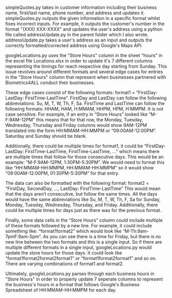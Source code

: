   simpleQuotes.py takes in customer information including their business name, first/last name, phone number, and address and updates it. simpleQuotes.py outputs the given information in a specific format whilst fixes incorrect inputs. For example, it outputs the customer's number in the format "(XXX) XXX-XXXX" and updates the user's address using a python file called addressUpdate.py in the parent folder which I also wrote. addressUpdate.py takes a user's address as an input and outputs the correctly formatted/corrected address using Google's Maps API. 




  googleLocations.py uses the "Store Hours" column in the sheet "hours" in the excel file Locations.xlsx in order to update it's 7 different columns representing the timings for reach respective day starting from Sunday. This issue revolves around different formats and several edge cases for entries in the "Store Hours" column that represent when businesses partnered with Biometrics4ALL conduct their businesses. 

  These edge cases consist of the following formats: format1 =  “FirstDay-LastDay: FirstTime-LastTime”. FirstDay and LastDay can follow the following abbreviations: Su, M, T, W, Th, F, Sa. FirstTime and LastTime can follow the following formats: HHAM, HAM, H:MMAM, HHPM, HPM, H:MMPM. It is not case sensitive. For example, if an entry in “Store Hours” looked like “M-F:9AM-12PM” this means that for that row, the Monday, Tuesday, Wednesday, Thursday and Friday columns would show 9AM-12PM translated into the form HH:MMAM-HH:MMPM or “09:00AM-12:00PM”. Saturday and Sunday should be blank. 

  Additionally, there could be multiple times for format1, it could be “FirstDay-LastDay: FirstTime-LastTime, FirstTime-LastTime, …” which means there are multiple times that follow for those consecutive days. This would be an example: “M-F:9AM-12PM, 1:30PM-5:30PM”. We would need to format this like “HH:MMAM-HH:MMPM, HH:MMAM-HH:MMPM” so it would show “09:00AM-12:00PM, 01:30PM-5:30PM” for that entry. 

  The data can also be formatted with the following format: 
format2 = “FirstDay, SecondDay, …, LastDay: FirstTime-LastTime”
This would mean that the days aren’t consecutive, but follow the same times. All the days would have the same abbreviations like Su, M, T, W, Th, F, Sa for Sunday, Monday, Tuesday, Wednesday, Thursday, and Friday.  Additionally, there could be multiple times for days just as there was for the previous format. 

  Finally, some data cells in the “Store Hours” column could include multiple of these formats followed by a new line. For example, it could include something like: 
“format1format2” which would look like “M-Th:9am-7pmF:9am-5pm”. As you can see there is a time for Friday, but there is no new line between the two formats and this is a single input. So if there are multiple different formats in a single input, googleLocations.py would update the store hours for those days. It could look like “format1format2format2format1” or “format1format2format1” and so on. There are varying combinations of format1 and format2. 

  Ultimately, googleLocations.py parses through each business hours in "Store Hours" in order to properly update 7 seperate columns to represent the business's hours in a format that follows Google's Business Spreadsheet of HH:MMAM-HH:MMPM for each day. 

